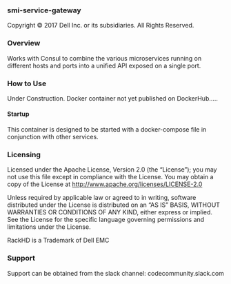 ### smi-service-gateway

Copyright © 2017 Dell Inc. or its subsidiaries.  All Rights Reserved. 

### Overview

Works with Consul to combine the various microservices running on different hosts and ports into a unified API exposed on a single port. 

### How to Use

Under Construction. Docker container not yet published on DockerHub..... 

#### Startup

This container is designed to be started with a docker-compose file in conjunction with other services.

### Licensing

Licensed under the Apache License, Version 2.0 (the “License”); you may not use this file except in compliance with the License. You may obtain a copy of the License at http://www.apache.org/licenses/LICENSE-2.0

Unless required by applicable law or agreed to in writing, software distributed under the License is distributed on an “AS IS” BASIS, WITHOUT WARRANTIES OR CONDITIONS OF ANY KIND, either express or implied. See the License for the specific language governing permissions and limitations under the License.

RackHD is a Trademark of Dell EMC

### Support
Support can be obtained from the slack channel:
codecommunity.slack.com

